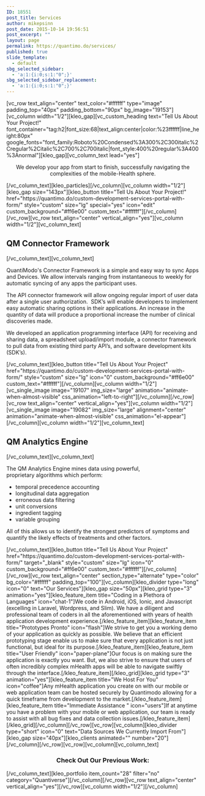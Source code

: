 ```yaml
---
ID: 18551
post_title: Services
author: mikepsinn
post_date: 2015-10-14 19:56:51
post_excerpt: ""
layout: page
permalink: https://quantimo.do/services/
published: true
slide_template:
  - default
sbg_selected_sidebar:
  - 'a:1:{i:0;s:1:"0";}'
sbg_selected_sidebar_replacement:
  - 'a:1:{i:0;s:1:"0";}'
---
```

[vc_row text_align="center" text_color="#ffffff" type="image" padding_top="40px" padding_bottom="90px" bg_image="19153"][vc_column width="1/2"][kleo_gap][vc_custom_heading text="Tell Us About Your Project!" font_container="tag:h2|font_size:68|text_align:center|color:%23ffffff|line_height:80px" google_fonts="font_family:Roboto%20Condensed%3A300%2C300italic%2Cregular%2Citalic%2C700%2C700italic|font_style:400%20regular%3A400%3Anormal"][kleo_gap][vc_column_text lead="yes"]
<p style="text-align: center;">We develop your app from start to finish, successfully navigating the complexities of the mobile-Health sphere.</p>
[/vc_column_text][kleo_particles][/vc_column][vc_column width="1/2"][kleo_gap size="143px"][kleo_button title="Tell Us About Your Project!" href="https://quantimo.do/custom-development-services-portal-with-form/" style="custom" size="lg" special="yes" icon="edit" custom_background="#ff6e00" custom_text="#ffffff"][/vc_column][/vc_row][vc_row text_align="center" vertical_align="yes"][vc_column width="1/2"][vc_column_text]
<h2>QM Connector Framework</h2>
[/vc_column_text][vc_column_text]
<p class="p1"><span class="s1">QuantiModo's Connector Framework is a simple and easy way to sync Apps and Devices. We allow intervals ranging from instantaneous to weekly for automatic syncing of any apps the participant uses.</span></p>
<p class="p1"><span class="s1">The API connector framework will allow ongoing regular import of user data after a single user authorization.  SDK’s will enable developers to implement easy automatic sharing options in their applications. An increase in the quantity of data will produce a proportional increase the number of clinical discoveries made.</span></p>
<p class="p1"><span class="s1">We developed an application programming interface (API) for receiving and sharing data, a spreadsheet upload/import module, a connector framework to pull data from existing third party API’s, and software development kits (SDK’s).</span></p>
[/vc_column_text][kleo_button title="Tell Us About Your Project" href="https://quantimo.do/custom-development-services-portal-with-form/" style="custom" size="lg" icon="0" custom_background="#ff6e00" custom_text="#ffffff"][/vc_column][vc_column width="1/2"][vc_single_image image="19107" img_size="large" animation="animate-when-almost-visible" css_animation="left-to-right"][/vc_column][/vc_row][vc_row text_align="center" vertical_align="yes"][vc_column width="1/2"][vc_single_image image="19082" img_size="large" alignment="center" animation="animate-when-almost-visible" css_animation="el-appear"][/vc_column][vc_column width="1/2"][vc_column_text]
<h2>QM Analytics Engine</h2>
[/vc_column_text][vc_column_text]
<p class="p1"><span class="s1">The QM Analytics Engine mines data using powerful, proprietary algorithms which perform:</span></p>

<ul class="ul1">
 	<li class="li1"><span class="s1">temporal precedence accounting</span></li>
 	<li class="li1"><span class="s1">longitudinal data aggregation</span></li>
 	<li class="li1"><span class="s1">erroneous data filtering</span></li>
 	<li class="li1"><span class="s1">unit conversions</span></li>
 	<li class="li1"><span class="s1">ingredient tagging</span></li>
 	<li class="li1"><span class="s1">variable grouping</span></li>
</ul>
<p class="p1"><span class="s1">All of this allows us to identify the strongest predictors of symptoms and quantify the likely effects of treatments and other factors.</span></p>
[/vc_column_text][kleo_button title="Tell Us About Your Project" href="https://quantimo.do/custom-development-services-portal-with-form/" target="_blank" style="custom" size="lg" icon="0" custom_background="#ff6e00" custom_text="#ffffff"][/vc_column][/vc_row][vc_row text_align="center" section_type="alternate" type="color" bg_color="#ffffff" padding_top="100"][vc_column][kleo_divider type="long" icon="0" text="Our Services"][kleo_gap size="50px"][kleo_grid type="3" animation="yes"][kleo_feature_item title="Coding in a Plethora of Languages" icon="chat-1"]We code in Android, iOS, Ionic, and Javascript (excelling in Laravel, Wordpress, and Slim). We have a diligent and professional team of coders in all the aforementioned with years of health application development experience.[/kleo_feature_item][kleo_feature_item title="Prototypes Pronto" icon="flash"]We strive to get you a working demo of your application as quickly as possible. We believe that an efficient prototyping stage enable us to make sure that every application is not just functional, but ideal for its purpose.[/kleo_feature_item][kleo_feature_item title="User Friendly" icon="paper-plane"]Our focus is on making sure the application is exactly you want. But, we also strive to ensure that users of often incredibly complex mHealth apps will be able to navigate swiftly through the interface.[/kleo_feature_item][/kleo_grid][kleo_grid type="3" animation="yes"][kleo_feature_item title="We Host For You" icon="coffee"]Any mHealth application you create on with our mobile or web application team can be hosted securely by Quantimodo allowing for a quick timeframe from development to the market.[/kleo_feature_item][kleo_feature_item title="Immediate Assistance " icon="users"]If at anytime you have a problem with your mobile or web application, our team is ready to assist with all bug fixes and data collection issues.[/kleo_feature_item][/kleo_grid][/vc_column][/vc_row][vc_row][vc_column][kleo_divider type="short" icon="0" text="Data Sources We Currently Import From"][kleo_gap size="40px"][kleo_clients animated="" number="20"][/vc_column][/vc_row][vc_row][vc_column][vc_column_text]
<h3 style="text-align: center;">Check Out Our Previous Work:</h3>
[/vc_column_text][kleo_portfolio item_count="28" filter="no" category="Quantiverse"][/vc_column][/vc_row][vc_row text_align="center" vertical_align="yes"][/vc_row][vc_column width="1/2"][/vc_column]
